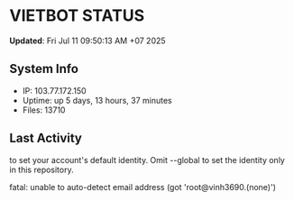 # VIETBOT STATUS
**Updated**: Fri Jul 11 09:50:13 AM +07 2025

## System Info
- IP: 103.77.172.150
- Uptime: up 5 days, 13 hours, 37 minutes
- Files: 13710

## Last Activity

to set your account's default identity.
Omit --global to set the identity only in this repository.

fatal: unable to auto-detect email address (got 'root@vinh3690.(none)')
